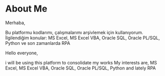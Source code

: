 # About Me

Merhaba,

Bu platformu kodlarımı, çalışmalarımı arşivlemek için kullanıyorum.
İlgilendiğim konular: MS Excel, MS Excel VBA, Oracle SQL, Oracle PL/SQL, Python ve son zamanlarda RPA


Hello everyone,

i will be using this platform to consolidate my works
My interests are, MS Excel, MS Excel VBA, Oracle SQL, Oracle PL/SQL, Python and lately RPA
